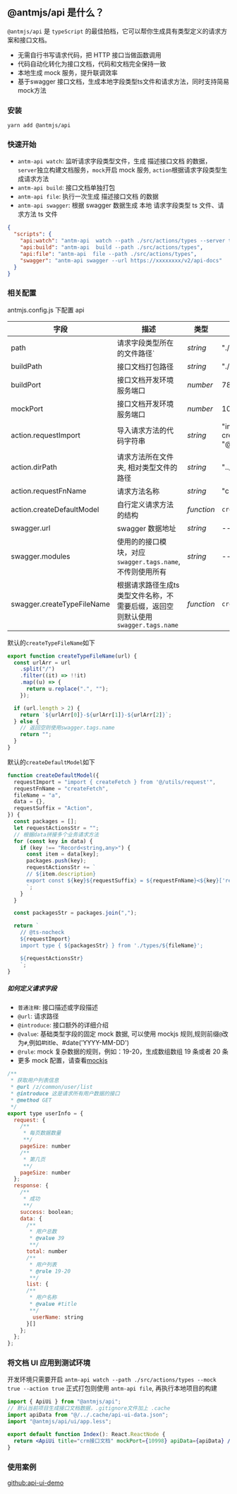 ## @antmjs/api 是什么？

`@antmjs/api` 是 `typeScript` 的最佳拍档，它可以帮你生成具有类型定义的请求方案和接口文档。

- 无需自行书写请求代码，把 HTTP 接口当做函数调用
- 代码自动化转化为接口文档，代码和文档完全保持一致
- 本地生成 mock 服务，提升联调效率
- 基于swagger 接口文档，生成本地字段类型ts文件和请求方法，同时支持简易mock方法

### 安装

```
yarn add @antmjs/api
```

### 快速开始

- `antm-api watch`: 监听请求字段类型文件，生成 描述接口文档 的数据，`server`独立构建文档服务，`mock`开启 mock 服务, `action`根据请求字段类型生成请求方法
- `antm-api build`: 接口文档单独打包
- `antm-api file`: 执行一次生成 描述接口文档 的数据
- `antm-api swagger`: 根据 swagger 数据生成 本地 请求字段类型 ts 文件、请求方法 ts 文件

```json
{
  "scripts": {
    "api:watch": "antm-api  watch --path ./src/actions/types --server true --mock true --action true",
    "api:build": "antm-api  build --path ./src/actions/types",
    "api:file": "antm-api  file --path ./src/actions/types",
    "swagger": "antm-api swagger --url https://xxxxxxxx/v2/api-docs"
  }
}
```

### 相关配置

antmjs.config.js 下配置 api

| 字段                       | 描述                                                              | 类型       | 默认值                                         |
| -------------------------- | ----------------------------------------------------------------- | ---------- | ---------------------------------------------- |
| path                       | 请求字段类型所在的文件路径`                                       | _string_   | "./src/actions/types"                          |
| buildPath                  | 接口文档打包路径                                                  | _string_   | "./api-ui"                                     |
| buildPort                  | 接口文档开发环境服务端口                                          | _number_   | 7878                                           |
| mockPort                   | 接口文档开发环境服务端口                                          | _number_   | 10099                                          |
| action.requestImport       | 导入请求方法的代码字符串                                          | _string_   | "import { createFetch } from "@/utils/request" |
| action.dirPath             | 请求方法所在文件夹, 相对类型文件的路径                            | _string_   | "../"                                          |
| action.requestFnName       | 请求方法名称                                                      | _string_   | "createFetch"                                  |
| action.createDefaultModel  | 自行定义请求方法的结构                                            | _function_ | `createDefaultModel`                           |
| swagger.url                | swagger 数据地址                                                  | _string_   | --                                             |
| swagger.modules            | 使用的的接口模块，对应`swagger.tags.name`, 不传则使用所有         | _string_   | --                                             |
| swagger.createTypeFileName | 根据请求路径生成ts 类型文件名称，不需要后缀，返回空则默认使用 `swagger.tags.name` | _function_ | `createTypeFileName`                           |

默认的`createTypeFileName`如下

```js
export function createTypeFileName(url) {
  const urlArr = url
    .split("/")
    .filter((it) => !!it)
    .map((u) => {
      return u.replace(".", "");
    });

  if (url.length > 2) {
    return `${urlArr[0]}-${urlArr[1]}-${urlArr[2]}`;
  } else {
    // 返回空则使用swagger.tags.name
    return "";
  }
}
```

默认的`createDefaultModel`如下

```js
function createDefaultModel({
  requestImport = "import { createFetch } from '@/utils/request'",
  requestFnName = "createFetch",
  fileName = "a",
  data = {},
  requestSuffix = "Action",
}) {
  const packages = [];
  let requestActionsStr = "";
  // 根据data拼接多个业务请求方法
  for (const key in data) {
    if (key !== "Record<string,any>") {
      const item = data[key];
      packages.push(key);
      requestActionsStr += `
      // ${item.description}
      export const ${key}${requestSuffix} = ${requestFnName}<${key}['request'], ${key}['response']>('${item.url}', '${item.method}');
      `;
    }
  }

  const packagesStr = packages.join(",");

  return `
    // @ts-nocheck
    ${requestImport}
    import type { ${packagesStr} } from './types/${fileName}';

    ${requestActionsStr}
    `;
}
```

##### 如何定义请求字段

- `普通注释`: 接口描述或字段描述
- `@url`: 请求路径
- `@introduce`: 接口额外的详细介绍
- `@value`: 基础类型字段的固定 mock 数据, 可以使用 mockjs 规则,规则前缀`@`改为`#`,例如#title、#date('YYYY-MM-DD')
- `@rule`: mock 复杂数据的规则，例如：19-20，生成数组数组 19 条或者 20 条
- 更多 mock 配置，请查看[mockjs](http://mockjs.com/)

```js
/**
 * 获取用户列表信息
 * @url /z/common/user/list
 * @introduce 这是请求所有用户数据的接口
 * @method GET
 */
export type userInfo = {
  request: {
    /**
     * 每页数据数量
     **/
    pageSize: number
    /**
     * 第几页
     **/
    pageSize: number
  };
  response: {
    /**
     * 成功
     **/
    success: boolean;
    data: {
      /**
       * 用户总数
       * @value 39
       **/
      total: number
      /**
       * 用户列表
       * @rule 19-20
       **/
      list: {
      /**
       * 用户名称
       * @value #title
       **/
        userName: string
      }[]
    };
  };
};
```

### 将文档 UI 应用到测试环境

开发环境只需要开启 `antm-api watch --path ./src/actions/types --mock true --action true`
正式打包则使用 `antm-api file`, 再执行本地项目的构建

```jsx
import { ApiUi } from "@antmjs/api";
// 默认当前项目生成接口文档数据，.gitignore文件加上 .cache
import apiData from "@/../.cache/api-ui-data.json";
import "@antmjs/api/ui/app.less";

export default function Index(): React.ReactNode {
  return <ApiUi title="crm接口文档" mockPort={10998} apiData={apiData} />;
}
```

### 使用案例

[github:api-ui-demo](https://github.com/zuolung/api-ui-demo)
